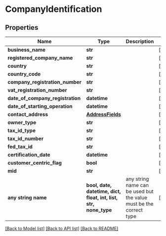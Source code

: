 # CompanyIdentification


## Properties
Name | Type | Description | Notes
------------ | ------------- | ------------- | -------------
**business_name** | **str** |  | [optional] 
**registered_company_name** | **str** |  | [optional] 
**country** | **str** |  | [optional] 
**country_code** | **str** |  | [optional] 
**company_registration_number** | **str** |  | [optional] 
**vat_registration_number** | **str** |  | [optional] 
**date_of_company_registration** | **datetime** |  | [optional] 
**date_of_starting_operation** | **datetime** |  | [optional] 
**contact_address** | [**AddressFields**](AddressFields.md) |  | [optional] 
**owner_type** | **str** |  | [optional] 
**tax_id_type** | **str** |  | [optional] 
**tax_id_number** | **str** |  | [optional] 
**fed_tax_id** | **str** |  | [optional] 
**certification_date** | **datetime** |  | [optional] 
**customer_centric_flag** | **bool** |  | [optional] 
**mid** | **str** |  | [optional] 
**any string name** | **bool, date, datetime, dict, float, int, list, str, none_type** | any string name can be used but the value must be the correct type | [optional]

[[Back to Model list]](../README.md#documentation-for-models) [[Back to API list]](../README.md#documentation-for-api-endpoints) [[Back to README]](../README.md)


